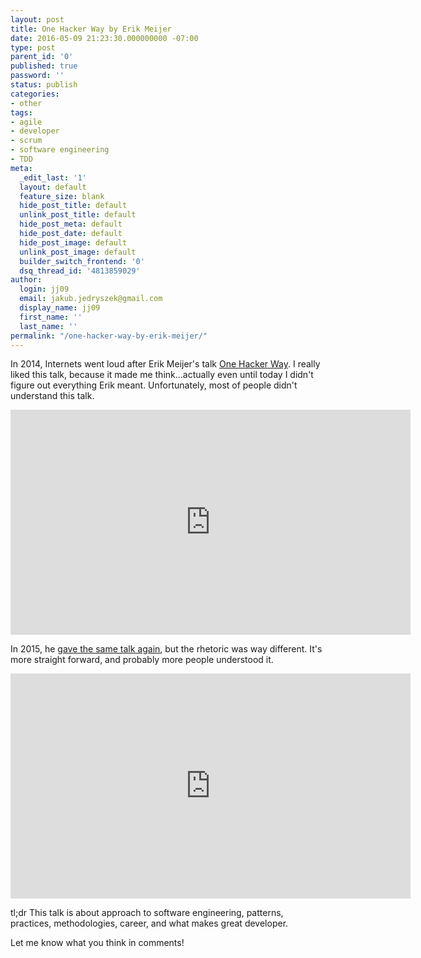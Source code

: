 ```yaml
---
layout: post
title: One Hacker Way by Erik Meijer
date: 2016-05-09 21:23:30.000000000 -07:00
type: post
parent_id: '0'
published: true
password: ''
status: publish
categories:
- other
tags:
- agile
- developer
- scrum
- software engineering
- TDD
meta:
  _edit_last: '1'
  layout: default
  feature_size: blank
  hide_post_title: default
  unlink_post_title: default
  hide_post_meta: default
  hide_post_date: default
  hide_post_image: default
  unlink_post_image: default
  builder_switch_frontend: '0'
  dsq_thread_id: '4813859029'
author:
  login: jj09
  email: jakub.jedryszek@gmail.com
  display_name: jj09
  first_name: ''
  last_name: ''
permalink: "/one-hacker-way-by-erik-meijer/"
---
```

<p>In 2014, Internets went loud after Erik Meijer's talk <a href="https://vimeo.com/110554082">One Hacker Way</a>. I really liked this talk, because it made me think...actually even until today I didn't figure out everything Erik meant. Unfortunately, most of people didn't understand this talk.</p>
<p><iframe src="https://player.vimeo.com/video/110554082" width="640" height="360" frameborder="0" allowfullscreen="allowfullscreen"></iframe></p>
<p>In 2015, he <a href="https://www.youtube.com/watch?v=FvMuPtuvP5w">gave the same talk again</a>, but the rhetoric was way different. It's more straight forward, and probably more people understood it.</p>
<p><iframe src="https://www.youtube.com/embed/FvMuPtuvP5w" width="640" height="360" frameborder="0" allowfullscreen="allowfullscreen"></iframe></p>
<p>tl;dr This talk is about approach to software engineering, patterns, practices, methodologies, career, and what makes great developer.</p>
<p>Let me know what you think in comments!</p>
